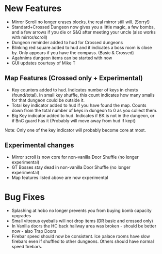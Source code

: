 # New Features

* Mirror Scroll no longer erases blocks, the real mirror still will. (Sorry!)
* Standard+Crossed Dungeon now gives you a little magic, a few bombs, and a few arrows if you die or S&Q after meeting your uncle (also works with mirror/scroll)
* Dungeon reminder added to hud for Crossed dungeons
* Blinking red square added to hud and it indicates a boss room is close by. Only appears if you have the compass. (Basic & Crossed)
* Agahnims dungeon items can be started with now
* GUI updates courtesy of Mike T

## Map Features (Crossed only + Experimental)

* Key counters added to hud. Indicates number of keys in chests (found/total). In small key shuffle, this count indicates how many smalls for that dungeon could be outside it.
* Total key indicator added to hud if you have found the map. Counts down from the total number of keys in dungeon to 0 as you collect them.
* Big Key indicator added to hud. Indicates if BK is not in the dungeon, or if BnC guard has it (Probably will move away from hud if kept)

Note: Only one of the key indicator will probably become core at most.

## Experimental changes

* Mirror scroll is now core for non-vanilla Door Shuffle (no longer experimental)
* GT Bosses stay dead in non-vanilla Door Shuffle (no longer experimental)
* Map features listed above are now experimental

# Bug Fixes

* Splashing at hobo no longer prevents you from buying bomb capacity upgrades
* Small vitreous eyeballs will not drop items (DR basic and crossed only)
* In Vanilla doors the HC back hallway area was broken - should be better now - also Trap Doors
* Firebar speed should now be consistent. Ice palace rooms have slow firebars even if shuffled to other dungeons. Others should have normal speed firebars.
